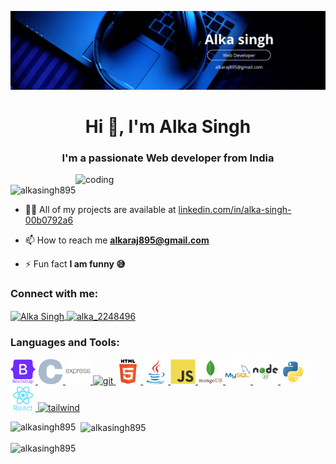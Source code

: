 <p align="center">
  <img src="banner.png" alt="Alka Singh Banner" />
</p>

<h1 align="center">Hi 👋, I'm Alka Singh</h1>
<h3 align="center">I'm a passionate Web developer from India</h3>

<img align="right" alt="coding" width="400" src="https://media.tenor.com/QVC1Nmb9TwUAAAAC/coding.gif" />

<p align="left">
  <img src="https://komarev.com/ghpvc/?username=alkasingh895&label=Profile%20views&color=0e75b6&style=flat" alt="alkasingh895" />
</p>

- 👨‍💻 All of my projects are available at [linkedin.com/in/alka-singh-00b0792a6](https://linkedin.com/in/alka-singh-00b0792a6)

- 📫 How to reach me **alkaraj895@gmail.com**

- ⚡ Fun fact **I am funny 😅**

<h3 align="left">Connect with me:</h3>
<p align="left">
  <a href="https://linkedin.com/in/alka-singh-00b0792a6" target="_blank">
    <img align="center" src="https://raw.githubusercontent.com/rahuldkjain/github-profile-readme-generator/master/src/images/icons/Social/linked-in-alt.svg" alt="Alka Singh" height="30" width="40" />
  </a>
  <a href="https://www.leetcode.com/alka_2248496" target="_blank">
    <img align="center" src="https://raw.githubusercontent.com/rahuldkjain/github-profile-readme-generator/master/src/images/icons/Social/leet-code.svg" alt="alka_2248496" height="30" width="40" />
  </a>
</p>

<h3 align="left">Languages and Tools:</h3>
<p align="left">
  <a href="https://getbootstrap.com" target="_blank" rel="noreferrer">
    <img src="https://raw.githubusercontent.com/devicons/devicon/master/icons/bootstrap/bootstrap-plain-wordmark.svg" alt="bootstrap" width="40" height="40"/>
  </a>
  <a href="https://www.cprogramming.com/" target="_blank" rel="noreferrer">
    <img src="https://raw.githubusercontent.com/devicons/devicon/master/icons/c/c-original.svg" alt="c" width="40" height="40"/>
  </a>
  <a href="https://expressjs.com" target="_blank" rel="noreferrer">
    <img src="https://raw.githubusercontent.com/devicons/devicon/master/icons/express/express-original-wordmark.svg" alt="express" width="40" height="40"/>
  </a>
  <a href="https://git-scm.com/" target="_blank" rel="noreferrer">
    <img src="https://www.vectorlogo.zone/logos/git-scm/git-scm-icon.svg" alt="git" width="40" height="40"/>
  </a>
  <a href="https://www.w3.org/html/" target="_blank" rel="noreferrer">
    <img src="https://raw.githubusercontent.com/devicons/devicon/master/icons/html5/html5-original-wordmark.svg" alt="html5" width="40" height="40"/>
  </a>
  <a href="https://www.java.com" target="_blank" rel="noreferrer">
    <img src="https://raw.githubusercontent.com/devicons/devicon/master/icons/java/java-original.svg" alt="java" width="40" height="40"/>
  </a>
  <a href="https://developer.mozilla.org/en-US/docs/Web/JavaScript" target="_blank" rel="noreferrer">
    <img src="https://raw.githubusercontent.com/devicons/devicon/master/icons/javascript/javascript-original.svg" alt="javascript" width="40" height="40"/>
  </a>
  <a href="https://www.mongodb.com/" target="_blank" rel="noreferrer">
    <img src="https://raw.githubusercontent.com/devicons/devicon/master/icons/mongodb/mongodb-original-wordmark.svg" alt="mongodb" width="40" height="40"/>
  </a>
  <a href="https://www.mysql.com/" target="_blank" rel="noreferrer">
    <img src="https://raw.githubusercontent.com/devicons/devicon/master/icons/mysql/mysql-original-wordmark.svg" alt="mysql" width="40" height="40"/>
  </a>
  <a href="https://nodejs.org" target="_blank" rel="noreferrer">
    <img src="https://raw.githubusercontent.com/devicons/devicon/master/icons/nodejs/nodejs-original-wordmark.svg" alt="nodejs" width="40" height="40"/>
  </a>
  <a href="https://www.python.org" target="_blank" rel="noreferrer">
    <img src="https://raw.githubusercontent.com/devicons/devicon/master/icons/python/python-original.svg" alt="python" width="40" height="40"/>
  </a>
  <a href="https://reactjs.org/" target="_blank" rel="noreferrer">
    <img src="https://raw.githubusercontent.com/devicons/devicon/master/icons/react/react-original-wordmark.svg" alt="react" width="40" height="40"/>
  </a>
  <a href="https://tailwindcss.com/" target="_blank" rel="noreferrer">
    <img src="https://www.vectorlogo.zone/logos/tailwindcss/tailwindcss-icon.svg" alt="tailwind" width="40" height="40"/>
  </a>
</p>

<p>
  <img align="left" src="https://github-readme-stats.vercel.app/api/top-langs?username=alkasingh895&show_icons=true&locale=en&layout=compact" alt="alkasingh895" />
</p>

<p>&nbsp;
  <img align="center" src="https://github-readme-stats.vercel.app/api?username=alkasingh895&show_icons=true&locale=en" alt="alkasingh895" />
</p>

<p>
  <img align="center" src="https://github-readme-streak-stats.herokuapp.com/?user=alkasingh895&" alt="alkasingh895" />
</p>
